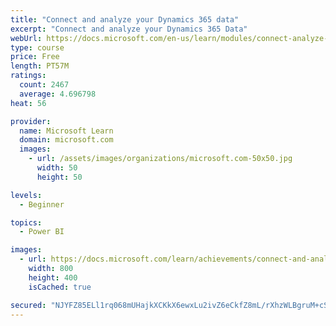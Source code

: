 ```yaml
---
title: "Connect and analyze your Dynamics 365 data​"
excerpt: "Connect and analyze your Dynamics 365 Data​"
webUrl: https://docs.microsoft.com/en-us/learn/modules/connect-analyze-dynamics-365-data/
type: course
price: Free
length: PT57M
ratings:
  count: 2467
  average: 4.696798
heat: 56

provider:
  name: Microsoft Learn
  domain: microsoft.com
  images:
    - url: /assets/images/organizations/microsoft.com-50x50.jpg
      width: 50
      height: 50

levels:
  - Beginner

topics:
  - Power BI

images:
  - url: https://docs.microsoft.com/learn/achievements/connect-and-analyze-your-microsoft-dynamics-365-data-social.png
    width: 800
    height: 400
    isCached: true

secured: "NJYFZ85ELl1rq068mUHajkXCKkX6ewxLu2ivZ6eCkfZ8mL/rXhzWLBgruM+cSdEdM288zP7ioA5AHMkXrQTBHIebPKvEofT1f3iIoPvNZLmilRZEPGlY9nDloZzAmU/Wd8kK/laznr3PHYT1qiYOzm2LclCZVlmROqzXf+K3To9cywFrb5ytNfdJg1LCuriiQWK/Thav8RoVNJCJ+TqBNJdU/KUTtHtBeIFZVaBM/+YFBlNvwg3I+8cOEGZexpg3RQ3OjJKoV8Cb3KxGr0acRvHg/EooHhj8+g9BEZQ4vlZ3BrynsTVm8Aj24pSoMjwpVY6cBY2h2HCK0mxF0gRPXToCMsYL0jRg7E7AuWL95X4bCFV0uFL89NS4sEZjNbLTSc+nEHOmXce6m8LIBEXej1VZ7u93kGfcLgz0BZGYZEw=;cUDpqqHJS2tDNfBphmXaqA=="
---
```



